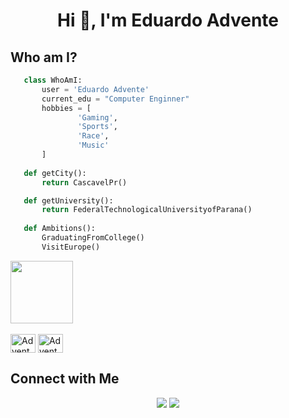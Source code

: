 <h1 align="center">Hi 👋, I'm Eduardo Advente</h1>

<div>
<h2> Who am I?</h2>
</div>

 ```python
	class WhoAmI:
		user = 'Eduardo Advente'
		current_edu = "Computer Enginner"
		hobbies = [
	        	'Gaming',
	        	'Sports',
	        	'Race',
	        	'Music'
		]
	
	def getCity():
		return CascavelPr()

	def getUniversity():
		return FederalTechnologicalUniversityofParana()
	
	def Ambitions():
		GraduatingFromCollege()
		VisitEurope()
 ```

<div>
  <img height="100em" src="https://github-readme-stats.vercel.app/api/top-langs/?username=adventeeh&layout=compact&langs_count=168&theme=dark"/>
</div>

<div style="display: inline_block"><br>
  <image align="center" alt="Advente-C99" height="30" width="40" src="https://cdn.jsdelivr.net/gh/devicons/devicon@latest/icons/c/c-original.svg">
  <image align="center" alt="Advente-Python" height="30" width="40" src="https://cdn.jsdelivr.net/gh/devicons/devicon@latest/icons/python/python-original.svg">
</div>

## Connect with Me
<div align="center"> 
  <a href="https://instagram.com/_adventee" target="_blank"><img src="https://img.shields.io/badge/-Instagram-%23E4405F?style=for-the-badge&logo=instagram&logoColor=white" target="_blank"></a> 
  <a href = "mailto:adventeeh.e@gmail.com"><img src="https://img.shields.io/badge/-Gmail-%23333?style=for-the-badge&logo=gmail&logoColor=white" target="_blank"></a>
  <!--<a href="https://www.linkedin.com/in/rafaella-ballerini-45875016a" target="_blank"><img src="https://img.shields.io/badge/-LinkedIn-%230077B5?style=for-the-badge&logo=linkedin&logoColor=white" target="_blank"></a> -->
  
</div>

